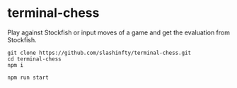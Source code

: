 # terminal-chess

Play against Stockfish or input moves of a game and get the evaluation from Stockfish.

```
git clone https://github.com/slashinfty/terminal-chess.git
cd terminal-chess
npm i

npm run start
```

